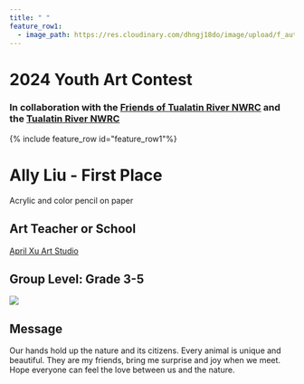 ```yaml
---
title: " "
feature_row1:
  - image_path: https://res.cloudinary.com/dhngj18do/image/upload/f_auto,q_auto/v1/images/artcontest/ribbon_1
---
```


# 2024 Youth Art Contest

### In collaboration with the [Friends of Tualatin River NWRC](https://fotr.wildapricot.org/) and the [Tualatin River NWRC](https://www.fws.gov/refuge/Tualatin_River/)

{% include feature_row id="feature_row1"%}

# Ally Liu - First Place  
Acrylic and color pencil on paper  

## Art Teacher or School  
[April Xu Art Studio](https://www.xuluart.org/)  

## Group Level: Grade 3-5

![](https://res.cloudinary.com/dhngj18do/image/upload/f_auto,q_auto/v1/images/artcontest/2024_grp3_1st_large)

## Message

Our hands hold up the nature and its citizens. Every animal is unique and beautiful. They are my friends, bring me surprise and joy when we meet. Hope everyone can feel the love between us and the nature.
